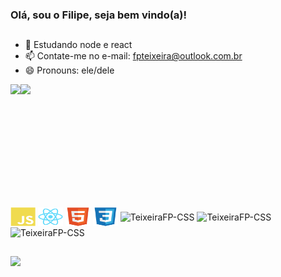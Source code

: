 ### Olá, sou o Filipe, seja bem vindo(a)!
##
- 🌱 Estudando node e react
- 📫 Contate-me no e-mail: fpteixeira@outlook.com.br
- 😄 Pronouns: ele/dele

<div style="display:flex">
  <img height="180em" src="https://github-readme-stats.vercel.app/api?username=TeixeiraFP&show_icons=true&theme=merko&include_all_commits=true&count_private=true"/>
  <img height="180em" src="https://github-readme-stats.vercel.app/api/top-langs/?username=TeixeiraFP&layout=compact&langs_count=7&theme=merko"/>
</div>


<div style="display: inline_block"><br>
  <img align="center" alt="TeixeiraFP-Js" height="30" width="40" src="https://raw.githubusercontent.com/devicons/devicon/master/icons/javascript/javascript-plain.svg">
  <img align="center" alt="TeixeiraFP-React" height="30" width="40" src="https://raw.githubusercontent.com/devicons/devicon/master/icons/react/react-original.svg">
  <img align="center" alt="TeixeiraFP-HTML" height="30" width="40" src="https://raw.githubusercontent.com/devicons/devicon/master/icons/html5/html5-original.svg">
  <img align="center" alt="TeixeiraFP-CSS" height="30" width="40" src="https://raw.githubusercontent.com/devicons/devicon/master/icons/css3/css3-original.svg">
  <img align="center" alt="TeixeiraFP-CSS" height="30" width="40" src="https://cdn.jsdelivr.net/gh/devicons/devicon/icons/nodejs/nodejs-original.svg" >
  <img align="center" alt="TeixeiraFP-CSS" height="30" width="40" src="https://cdn.jsdelivr.net/gh/devicons/devicon/icons/mongodb/mongodb-original.svg" >
   <img align="center" alt="TeixeiraFP-CSS" height="30" width="40"   src="https://cdn.jsdelivr.net/gh/devicons/devicon/icons/mysql/mysql-original.svg" >
</div>

##

<div> 
  <a href="https://www.linkedin.com/in/teixeirapfilipe/" target="_blank"><img src="https://img.shields.io/badge/-LinkedIn-%230077B5?style=for-the-badge&logo=linkedin&logoColor=white" target="_blank"></a> 
 
</div>
